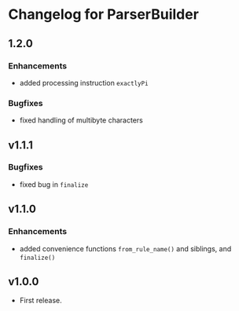 # Changelog for ParserBuilder

## 1.2.0

### Enhancements

* added processing instruction `exactlyPi`

### Bugfixes

* fixed handling of multibyte characters

## v1.1.1

### Bugfixes

* fixed bug in `finalize`

## v1.1.0

### Enhancements

* added convenience functions `from_rule_name()` and siblings, and `finalize()`

## v1.0.0

* First release.
